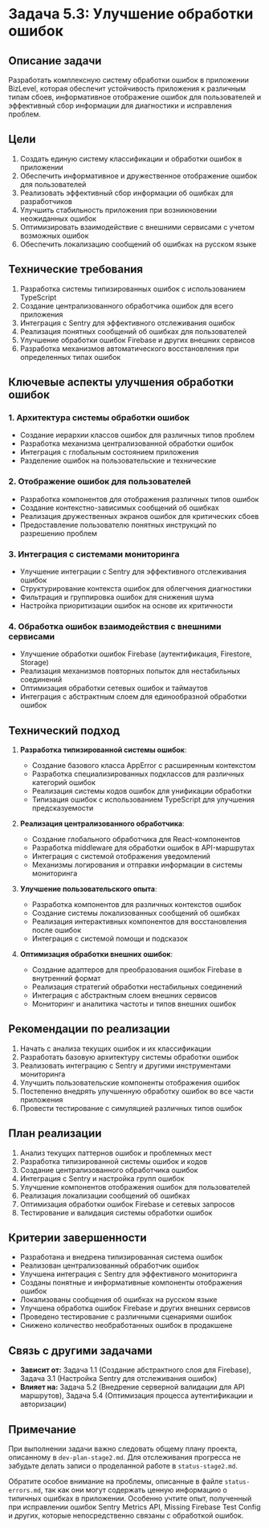 # Задача 5.3: Улучшение обработки ошибок

## Описание задачи

Разработать комплексную систему обработки ошибок в приложении BizLevel, которая обеспечит устойчивость приложения к различным типам сбоев, информативное отображение ошибок для пользователей и эффективный сбор информации для диагностики и исправления проблем.

## Цели

1. Создать единую систему классификации и обработки ошибок в приложении
2. Обеспечить информативное и дружественное отображение ошибок для пользователей
3. Реализовать эффективный сбор информации об ошибках для разработчиков
4. Улучшить стабильность приложения при возникновении неожиданных ошибок
5. Оптимизировать взаимодействие с внешними сервисами с учетом возможных ошибок
6. Обеспечить локализацию сообщений об ошибках на русском языке

## Технические требования

1. Разработка системы типизированных ошибок с использованием TypeScript
2. Создание централизованного обработчика ошибок для всего приложения
3. Интеграция с Sentry для эффективного отслеживания ошибок
4. Реализация понятных сообщений об ошибках для пользователей
5. Улучшение обработки ошибок Firebase и других внешних сервисов
6. Разработка механизмов автоматического восстановления при определенных типах ошибок

## Ключевые аспекты улучшения обработки ошибок

### 1. Архитектура системы обработки ошибок
- Создание иерархии классов ошибок для различных типов проблем
- Разработка механизма централизованной обработки ошибок
- Интеграция с глобальным состоянием приложения
- Разделение ошибок на пользовательские и технические

### 2. Отображение ошибок для пользователей
- Разработка компонентов для отображения различных типов ошибок
- Создание контекстно-зависимых сообщений об ошибках
- Реализация дружественных экранов ошибок для критических сбоев
- Предоставление пользователю понятных инструкций по разрешению проблем

### 3. Интеграция с системами мониторинга
- Улучшение интеграции с Sentry для эффективного отслеживания ошибок
- Структурирование контекста ошибок для облегчения диагностики
- Фильтрация и группировка ошибок для снижения шума
- Настройка приоритизации ошибок на основе их критичности

### 4. Обработка ошибок взаимодействия с внешними сервисами
- Улучшение обработки ошибок Firebase (аутентификация, Firestore, Storage)
- Реализация механизмов повторных попыток для нестабильных соединений
- Оптимизация обработки сетевых ошибок и таймаутов
- Интеграция с абстрактным слоем для единообразной обработки ошибок

## Технический подход

1. **Разработка типизированной системы ошибок**:
   - Создание базового класса AppError с расширенным контекстом
   - Разработка специализированных подклассов для различных категорий ошибок
   - Реализация системы кодов ошибок для унификации обработки
   - Типизация ошибок с использованием TypeScript для улучшения предсказуемости

2. **Реализация централизованного обработчика**:
   - Создание глобального обработчика для React-компонентов
   - Разработка middleware для обработки ошибок в API-маршрутах
   - Интеграция с системой отображения уведомлений
   - Механизмы логирования и отправки информации в системы мониторинга

3. **Улучшение пользовательского опыта**:
   - Разработка компонентов для различных контекстов ошибок
   - Создание системы локализованных сообщений об ошибках
   - Реализация интерактивных компонентов для восстановления после ошибок
   - Интеграция с системой помощи и подсказок

4. **Оптимизация обработки внешних ошибок**:
   - Создание адаптеров для преобразования ошибок Firebase в внутренний формат
   - Реализация стратегий обработки нестабильных соединений
   - Интеграция с абстрактным слоем внешних сервисов
   - Мониторинг и аналитика частоты и типов внешних ошибок

## Рекомендации по реализации

1. Начать с анализа текущих ошибок и их классификации
2. Разработать базовую архитектуру системы обработки ошибок
3. Реализовать интеграцию с Sentry и другими инструментами мониторинга
4. Улучшить пользовательские компоненты отображения ошибок
5. Постепенно внедрять улучшенную обработку ошибок во все части приложения
6. Провести тестирование с симуляцией различных типов ошибок

## План реализации

1. Анализ текущих паттернов ошибок и проблемных мест
2. Разработка типизированной системы ошибок и кодов
3. Создание централизованного обработчика ошибок
4. Интеграция с Sentry и настройка групп ошибок
5. Улучшение компонентов отображения ошибок для пользователей
6. Реализация локализации сообщений об ошибках
7. Оптимизация обработки ошибок Firebase и сетевых запросов
8. Тестирование и валидация системы обработки ошибок

## Критерии завершенности

- Разработана и внедрена типизированная система ошибок
- Реализован централизованный обработчик ошибок
- Улучшена интеграция с Sentry для эффективного мониторинга
- Созданы понятные и информативные компоненты отображения ошибок
- Локализованы сообщения об ошибках на русском языке
- Улучшена обработка ошибок Firebase и других внешних сервисов
- Проведено тестирование с различными сценариями ошибок
- Снижено количество необработанных ошибок в продакшене

## Связь с другими задачами

- **Зависит от:** Задача 1.1 (Создание абстрактного слоя для Firebase), Задача 3.1 (Настройка Sentry для отслеживания ошибок)
- **Влияет на:** Задача 5.2 (Внедрение серверной валидации для API маршрутов), Задача 5.4 (Оптимизация процесса аутентификации и авторизации)

## Примечание

При выполнении задачи важно следовать общему плану проекта, описанному в `dev-plan-stage2.md`. Для отслеживания прогресса не забудьте делать записи о проделанной работе в `status-stage2.md`.

Обратите особое внимание на проблемы, описанные в файле `status-errors.md`, так как они могут содержать ценную информацию о типичных ошибках в приложении. Особенно учтите опыт, полученный при исправлении ошибок Sentry Metrics API, Missing Firebase Test Config и других, которые непосредственно связаны с обработкой ошибок. 